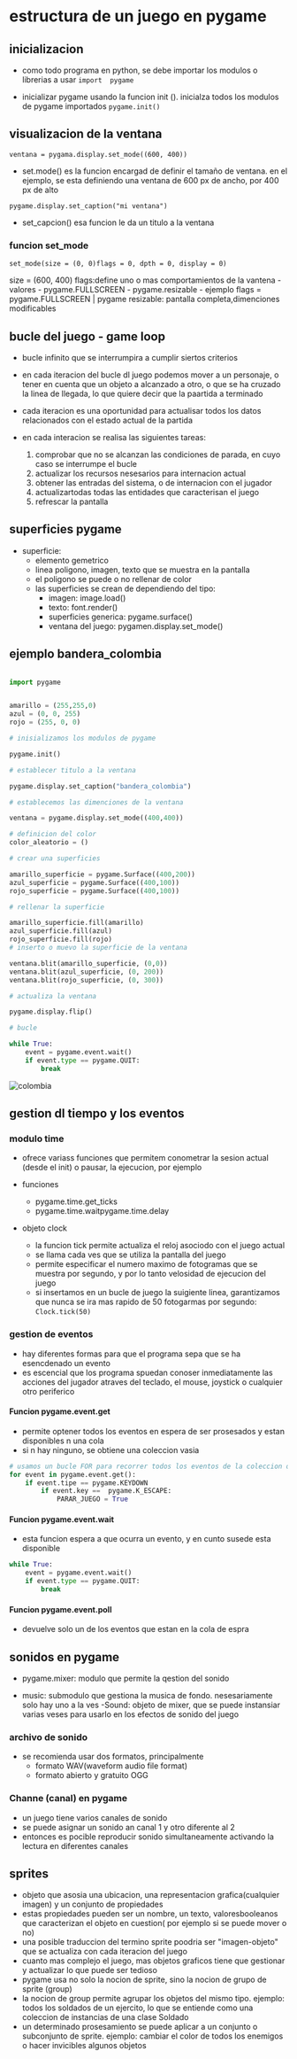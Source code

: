 # estructura de un juego en pygame

## inicializacion

- como todo programa en python, se debe importar los modulos o librerias a usar
`import  pygame`

- inicializar pygame usando la funcion init (). inicialza todos los modulos de pygame importados
`pygame.init()`

## visualizacion de la ventana

`ventana = pygama.display.set_mode((600, 400))`

- set.mode() es la funcion encargad de definir el tamaño de ventana. en el ejemplo, se esta definiendo una ventana de 600 px de ancho, por 400 px de alto

`pygame.display.set_caption("mi ventana")`

- set_capcion() esa funcion le da un titulo a la ventana 

### funcion set_mode

`set_mode(size = (0, 0)flags = 0, dpth = 0, display = 0)`

size = (600, 400)
flags:define uno o mas comportamientos de la vantena 
    - valores
        - pygame.FULLSCREEN
        - pygame.resizable
    - ejemplo
        flags = pygame.FULLSCREEN | pygame
    resizable: pantalla completa,dimenciones modificables 

## bucle del juego - game loop 

- bucle infinito que se interrumpira a cumplir siertos criterios

- en cada iteracion del bucle dl juego podemos mover a un personaje, o tener en cuenta que un objeto a alcanzado a otro, o que se ha cruzado la linea de llegada, lo que quiere decir que la paartida a terminado

- cada iteracion es una oportunidad para actualisar todos los datos relacionados con el estado actual de la partida

- en cada interacion se realisa las siguientes tareas:
    1. comprobar que no se alcanzan las condiciones de parada, en cuyo caso se interrumpe el bucle 
    2. actualizar los recursos nesesarios para internacion actual 
    3. obtener las entradas del sistema, o de internacion con el jugador 
    4. actualizartodas todas las entidades que caracterisan el juego
    5. refrescar la pantalla

## superficies pygame

- superficie:
    - elemento gemetrico
    - linea poligono, imagen, texto que se muestra en la pantalla
    - el poligono se puede o no rellenar de color 
    - las superficies se crean de dependiendo del tipo:
        - imagen: image.load()
        - texto: font.render()
        - superficies generica: pygame.surface()
        - ventana del juego: pygamen.display.set_mode()

## ejemplo bandera_colombia

```python

import pygame


amarillo = (255,255,0) 
azul = (0, 0, 255)
rojo = (255, 0, 0)

# inisializamos los modulos de pygame

pygame.init()

# establecer titulo a la ventana 

pygame.display.set_caption("bandera_colombia")

# establecemos las dimenciones de la ventana

ventana = pygame.display.set_mode((400,400))

# definicion del color
color_aleatorio = ()

# crear una superficies

amarillo_superficie = pygame.Surface((400,200))
azul_superficie = pygame.Surface((400,100))
rojo_superficie = pygame.Surface((400,100))

# rellenar la superficie

amarillo_superficie.fill(amarillo)
azul_superficie.fill(azul)
rojo_superficie.fill(rojo)
# inserto o muevo la superficie de la ventana

ventana.blit(amarillo_superficie, (0,0))
ventana.blit(azul_superficie, (0, 200))
ventana.blit(rojo_superficie, (0, 300))

# actualiza la ventana

pygame.display.flip()

# bucle 

while True: 
    event = pygame.event.wait()
    if event.type == pygame.QUIT:
        break

```
![colombia](colombia.jpg)

## gestion dl tiempo y los eventos

### modulo time

- ofrece variass funciones que permitem conometrar la sesion actual (desde el init) o pausar, la ejecucion, por ejemplo
- funciones
    - pygame.time.get_ticks
    - pygame.time.waitpygame.time.delay

- objeto clock
    - la funcion tick permite actualiza el reloj asociodo con el juego actual
    - se llama cada ves que se utiliza la pantalla del juego
    - permite especificar el numero maximo de fotogramas que se muestra por segundo, y por lo tanto velosidad de ejecucion del juego
    - si insertamos en un bucle de juego la suigiente linea, garantizamos que nunca se ira mas rapido de 50 fotogarmas por segundo: `Clock.tick(50)`

### gestion de eventos

- hay diferentes formas para que el programa sepa que se ha esencdenado un evento 
- es escencial que los programa spuedan conoser inmediatamente las acciones del jugador atraves del teclado, el mouse, joystick o cualquier otro periferico

####  Funcion pygame.event.get

- permite optener todos los eventos en espera de ser prosesados y estan disponibles n una cola
- si n hay ninguno, se obtiene una coleccion vasia
```python
# usamos un bucle FOR para recorrer todos los eventos de la coleccion obtenida al llamar a la funcion GET
for event in pygame.event.get():
    if event.tipe == pygame.KEYDOWN
        if event.key ==  pygame.K_ESCAPE:
            PARAR_JUEGO = True
```
#### Funcion pygame.event.wait

- esta funcion espera a que ocurra  un evento, y en cunto susede esta disponible

```python
while True: 
    event = pygame.event.wait()
    if event.type == pygame.QUIT:
        break
```

#### Funcion pygame.event.poll

- devuelve solo un de los eventos que estan en la cola de espra 

## sonidos en pygame
- pygame.mixer: modulo que permite la qestion del sonido

- music: submodulo  que gestiona la musica de fondo. nesesariamente solo hay uno a la ves 
-Sound: objeto de mixer, que se puede instansiar varias veses para usarlo en los efectos de sonido del juego

### archivo de sonido 

- se recomienda usar dos formatos, principalmente
    - formato WAV(waveform audio file format)
    - formato abierto y gratuito OGG

### Channe (canal) en pygame
- un juego tiene varios canales de sonido
- se puede asignar un sonido an canal 1 y otro diferente al 2
- entonces es pocible reproducir sonido simultaneamente activando la lectura en diferentes canales

## sprites
- objeto que asosia una ubicacion, una representacion grafica(cualquier imagen) y un conjunto de propiedades
- estas propiedades pueden ser un nombre, un texto, valoresbooleanos que caracterizan el objeto en cuestion( por ejemplo si se puede mover o no)
- una posible traduccion del termino sprite poodria ser "imagen-objeto" que se actualiza con cada iteracion del juego
- cuanto mas complejo el juego, mas objetos graficos tiene que gestionar y actualizar lo que puede ser tedioso
- pygame usa no solo la nocion de sprite, sino la nocion  de grupo de sprite (group)
- la nocion de group permite agrupar los objetos del mismo tipo. ejemplo: todos los soldados de un ejercito, lo que se entiende como una coleccion de instancias de una clase Soldado
- un determinado prosesamiento se puede aplicar a un conjunto o subconjunto de sprite. ejemplo: cambiar el color de todos los enemigos o hacer invicibles algunos objetos

















